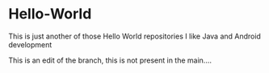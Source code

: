 # Hello-World
This is just another of those Hello World repositories
I like Java and Android development 

This is an edit of the branch, this is not present in the main....
